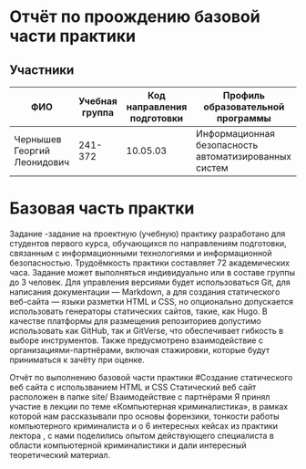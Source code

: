 # Отчёт по проождению базовой части практики

## Участники

| ФИО | Учебная группа | Код направления подготовки | Профиль образовательной программы |
|-|-|-|-|
| Чернышев Георгий Леонидович |241-372|10.05.03|Информационная безопасность автоматизированных систем|

# Базовая часть практки
Задание -задание на проектную (учебную) практику разработано для студентов первого курса, обучающихся по направлениям подготовки, связанным с информационными технологиями и информационной безопасностью. Трудоёмкость практики составляет 72 академических часа. Задание может выполняться индивидуально или в составе группы до 3 человек. Для управления версиями будет использоваться Git, для написания документации — Markdown, а для создания статического веб-сайта — языки разметки HTML и CSS, но опционально допускается использовать генераторы статических сайтов, такие, как Hugo. В качестве платформы для размещения репозиториев допустимо использовать как GitHub, так и GitVerse, что обеспечивает гибкость в выборе инструментов. Также предусмотрено взаимодействие с организациями-партнёрами, включая стажировки, которые будут приниматься к зачёту при оценке.

Отчёт по выполнению базовой части практики 
#Создание статического веб сайта с использванием HTML и CSS
Статический веб сайт расположен в папке site/
Взаимодействие с партнёрами 
Я принял участие в лекции по теме «Компьютерная криминалистика», в рамках которой нам рассказывали про основы форензики, тонкости работы компьютерного криминалиста и о 6 интересных кейсах из практики лектора , с нами поделились опытом действующего специалиста в области компьютерной криминалистики и дали интересный теоретический материал. 
